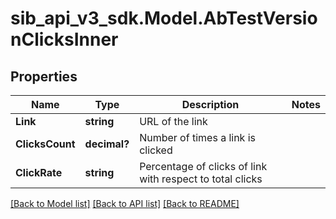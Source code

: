 # sib_api_v3_sdk.Model.AbTestVersionClicksInner
## Properties

Name | Type | Description | Notes
------------ | ------------- | ------------- | -------------
**Link** | **string** | URL of the link | 
**ClicksCount** | **decimal?** | Number of times a link is clicked | 
**ClickRate** | **string** | Percentage of clicks of link with respect to total clicks | 

[[Back to Model list]](../README.md#documentation-for-models) [[Back to API list]](../README.md#documentation-for-api-endpoints) [[Back to README]](../README.md)

